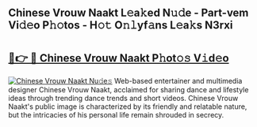 ## Chinese Vrouw Naakt L𝚎a𝚔ed N𝚞𝚍e - Part-vem Vi𝚍𝚎o P𝚑𝚘tos - H𝚘𝚝 O𝚗𝚕yf𝚊ns L𝚎a𝚔s N3rxi

# <h2><a href="http://kfad4bn.oniu.top/?m=Chinese+Vrouw+Naakt">🔗👉 🔴 Chinese Vrouw Naakt P𝚑ot𝚘𝚜 V𝚒d𝚎o</a></h2>

[![Chinese Vrouw Naakt Nu𝚍e𝚜](https://i.imgur.com/0qMVB7G.gif)](http://kfad4bn.oniu.top/?m=Chinese+Vrouw+Naakt)
Web-based entertainer and multimedia designer Chinese Vrouw Naakt, acclaimed for sharing dance and lifestyle ideas through trending dance trends and short videos. Chinese Vrouw Naakt's public image is characterized by its friendly and relatable nature, but the intricacies of his personal life remain shrouded in secrecy.  
